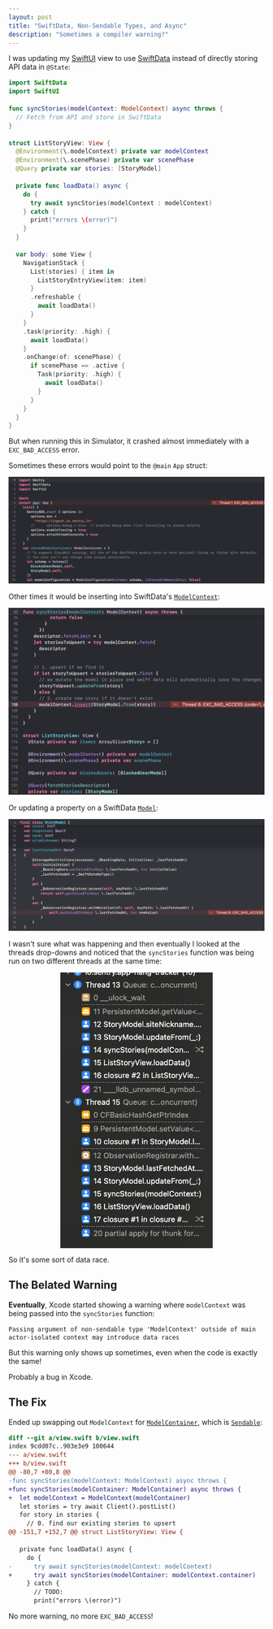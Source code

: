 ```yaml
---
layout: post
title: "SwiftData, Non-Sendable Types, and Async"
description: "Sometimes a compiler warning?"
---
```


I was updating my [SwiftUI](https://developer.apple.com/documentation/swiftui/) view to use [SwiftData](https://developer.apple.com/documentation/swiftdata) instead of directly storing API data in `@State`:

```swift
import SwiftData
import SwiftUI

func syncStories(modelContext: ModelContext) async throws {
  // Fetch from API and store in SwiftData
}

struct ListStoryView: View {
  @Environment(\.modelContext) private var modelContext
  @Environment(\.scenePhase) private var scenePhase
  @Query private var stories: [StoryModel]

  private func loadData() async {
    do {
      try await syncStories(modelContext : modelContext)
    } catch {
      print("errors \(error)")
    }
  }

  var body: some View {
    NavigationStack {
      List(stories) { item in
        ListStoryEntryView(item: item)
      }
      .refreshable {
        await loadData()
      }
    }
    .task(priority: .high) {
      await loadData()
    }
    .onChange(of: scenePhase) {
      if scenePhase == .active {
        Task(priority: .high) {
          await loadData()
        }
      }
    }
  }
}
```

But when running this in Simulator, it crashed almost immediately with a `EXC_BAD_ACCESS` error.

Sometimes these errors would point to the `@main` `App` struct:

![screenshot of Xcode showing an EXC_BAD_ACCESS error pointing to the App struct](/assets/swiftdata-exc-bad-access-main-struct.png)

Other times it would be inserting into SwiftData's [`ModelContext`](https://developer.apple.com/documentation/swiftdata/modelcontext):

![screenshot of Xcode showing an EXC_BAD_ACCESS error when calling modelContext.insert](/assets/swiftdata-exc-bad-access-model-context.png)

Or updating a property on a SwiftData [`Model`](<https://developer.apple.com/documentation/swiftdata/model()>):

![screenshot of Xcode showing an EXC_BAD_ACCESS error when updating a Model property](/assets/swiftdata-exc-bad-access-property-update.png)

I wasn't sure what was happening and then eventually I looked at the threads drop-downs and noticed that the `syncStories` function was being run on two different threads at the same time:

<div style="display:flex;justify-content:center;">
<img src="/assets/swiftdata-threads-dropdown.png" width="300" alt="screenshot of Xcode threads inspector dropdown showing syncStories running in two different threads">
</div>

So it's some sort of data race.

## The Belated Warning

**Eventually**, Xcode started showing a warning where `modelContext` was being passed into the `syncStories` function:

```
Passing argument of non-sendable type 'ModelContext' outside of main actor-isolated context may introduce data races
```

But this warning only shows up sometimes, even when the code is exactly the same!

Probably a bug in Xcode.

## The Fix

Ended up swapping out `ModelContext` for [`ModelContainer`](https://developer.apple.com/documentation/swiftdata/modelcontainer), which is [`Sendable`](https://developer.apple.com/documentation/swift/sendable):

```diff
diff --git a/view.swift b/view.swift
index 9cdd07c..903e3e9 100644
--- a/view.swift
+++ b/view.swift
@@ -80,7 +80,8 @@
-func syncStories(modelContext: ModelContext) async throws {
+func syncStories(modelContainer: ModelContainer) async throws {
+  let modelContext = ModelContext(modelContainer)
   let stories = try await Client().postList()
   for story in stories {
     // 0. find our existing stories to upsert
@@ -151,7 +152,7 @@ struct ListStoryView: View {

   private func loadData() async {
     do {
-      try await syncStories(modelContext: modelContext)
+      try await syncStories(modelContainer: modelContext.container)
     } catch {
       // TODO:
       print("errors \(error)")
```

No more warning, no more `EXC_BAD_ACCESS`!
